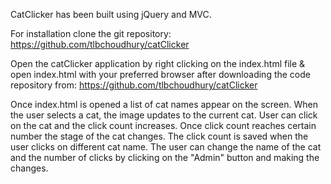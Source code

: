 CatClicker has been built using jQuery and MVC.

For installation clone the git repository: https://github.com/tlbchoudhury/catClicker

Open the catClicker application by right clicking on the index.html file & open index.html with your preferred browser after downloading the code repository from: https://github.com/tlbchoudhury/catClicker

Once index.html is opened a list of cat names appear on the screen. When the user selects a cat, the image updates to the current cat. User can click on the cat and the click count increases. Once click count reaches certain number the stage of the cat changes. The click count is saved when the user clicks on different cat name. The user can change the name of the cat and the number of clicks by clicking on the "Admin" button and making the changes.
